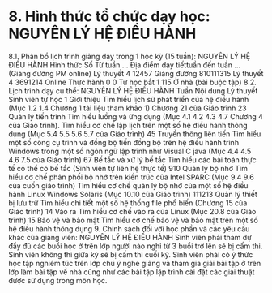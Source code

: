 # 8. Hình thức tổ chức dạy học: NGUYÊN LÝ HỆ ĐIỀU HÀNH
8.1. Phân bổ lịch trình giảng dạy trong 1 học kỳ (15 tuần): NGUYÊN LÝ HỆ ĐIỀU HÀNH Hình thức Số Từ tuần ... Địa điểm dạy tiếttuần đến tuần ... (Giảng đường PM online) Lý thuyết 4 12457 Giảng đường 810111315 Lý thuyết 4 3691214 Online Thực hành 0 0 Tự học bắt 1 115 Ở nhà (bài buộc tập) 8.2. Lịch trình dạy cụ thể: NGUYÊN LÝ HỆ ĐIỀU HÀNH Tuần Nội dung Lý thuyết Sinh viên tự học 1 Giới thiệu Tìm hiểu lịch sử phát triển của hệ điều hành (Mục 1.2 1.4 Chương 1 tài liệu tham khảo 1) Chương 21 của Giáo trình 23 Quản lý tiến trình Tìm hiểu luồng và ứng dụng (Mục 4.1 4.2 4.3 4.7 Chương 4 của Giáo trình). Tìm hiểu cơ chế lập lịch trên một số hệ điều hành thông dụng (Mục 5.4 5.5 5.6 5.7 của Giáo trình) 45 Truyền thông liên tiến Tìm hiểu một số công cụ trình và đồng bộ tiến đồng bộ trên hệ điều hành trình Windows trong một số ngôn ngữ lập trình như Visual C java (Mục 4.4 4.5 4.6 7.5 của Giáo trình) 67 Bế tắc và xử lý bế tắc Tìm hiểu các bài toán thực tế có thể có bế tắc (Sinh viên tự liên hệ thực tế) 910 Quản lý bộ nhớ Tìm hiểu cơ chế phân phối bộ nhớ trên kiến trúc của Intel SPARC (Mục 9.4 9.6 của cuốn giáo trình) Tìm hiểu cơ chế quản lý bộ nhớ của một số hệ điều hành Linux Windows Solaris (Mục 10.10 của Giáo trình) 111213 Quản lý thiết bị lưu trữ Tìm hiểu chi tiết một số hệ thống file phổ biến (Chương 15 của Giáo trình) 14 Vào ra Tìm hiểu cơ chế vào ra của Linux (Mục 20.8 của Giáo trình) 15 Bảo vệ và bảo mật Tìm hiểu cơ chế bảo vệ và bảo mật trên một số hệ điều hành thông dụng 9. Chính sách đối với học phần và các yêu cầu khác của giảng viên: NGUYÊN LÝ HỆ ĐIỀU HÀNH
Sinh viên phải tham dự đầy đủ các buổi học ở trên lớp người nào nghỉ từ
3 buổi trở lên sẽ bị cấm thi. Sinh viên không thi giữa kỳ sẽ bị cấm thi
cuối kỳ. Sinh viên phải có ý thức học tập nghiêm túc trên lớp chú ý
nghe giảng và tham gia giải bài tập ở trên lớp làm bài tập về nhà cũng
như các bài tập lập trình cài đặt các giải thuật được sử dụng trong môn
học.
